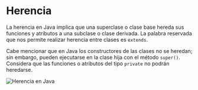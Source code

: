 <h1>Herencia</h1>

<p>La herencia en Java implica que una superclase o clase base hereda sus funciones y atributos a una subclase o clase derivada. La palabra reservada que nos permite realizar herencia entre clases es <code>extends</code>.</p>

<p>Cabe mencionar que en Java los constructores de las clases no se heredan; sin embargo, pueden ejecutarse en la clase hija con el método <code>super()</code>. Considera que las funciones o atributos del tipo <code>private</code> no podrán heredarse.</p>

<img src="https://halved-octave-804.notion.site/image/https%3A%2F%2Fprod-files-secure.s3.us-west-2.amazonaws.com%2F3cb150ba-d23d-4291-a63d-d5329545e1db%2F7dd9f46d-1c4a-4227-9a15-fb7854b2070b%2FUntitled.png?table=block&id=7ac8ca2e-dfd2-4731-8670-66939a5afa67&spaceId=3cb150ba-d23d-4291-a63d-d5329545e1db&width=860&userId=&cache=v2" alt="Herencia en Java">

